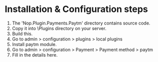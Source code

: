 # Installation & Configuration steps

 1. The 'Nop.Plugin.Payments.Paytm' directory contains source code.
 2. Copy it into \Plugins directory on your server.
 3. Build this.
 4. Go to admin > configuration > plugins > local plugins
 5. Install paytm module.
 6. Go to admin > configuration > Payment > Payment method > paytm
 7. Fill in the details here.

